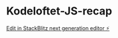 # Kodeloftet-JS-recap

[Edit in StackBlitz next generation editor ⚡️](https://stackblitz.com/~/github.com/AndereX-dev/Kodeloftet-JS-recap)